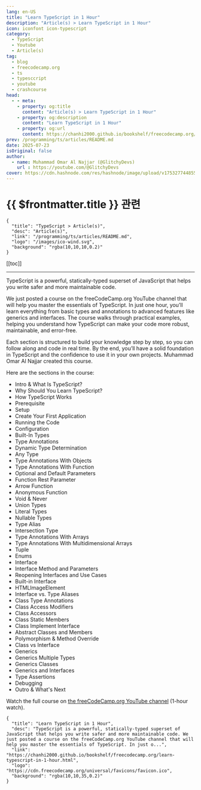 ```yaml
---
lang: en-US
title: "Learn TypeScript in 1 Hour"
description: "Article(s) > Learn TypeScript in 1 Hour"
icon: iconfont icon-typescript
category:
  - TypeScript
  - Youtube
  - Article(s)
tag:
  - blog
  - freecodecamp.org
  - ts
  - typesccript
  - youtube
  - crashcourse
head:
  - - meta:
    - property: og:title
      content: "Article(s) > Learn TypeScript in 1 Hour"
    - property: og:description
      content: "Learn TypeScript in 1 Hour"
    - property: og:url
      content: https://chanhi2000.github.io/bookshelf/freecodecamp.org/learn-typescript-in-1-hour.html
prev: /programming/ts/articles/README.md
date: 2025-07-23
isOriginal: false
author:
  - name: Muhammad Omar Al Najjar (@GlitchyDevs)
    url : https://youtube.com/@GlitchyDevs
cover: https://cdn.hashnode.com/res/hashnode/image/upload/v1753277448558/bdf2acef-f5cd-4be7-9e34-eaaedf060c32.png
---
```


# {{ $frontmatter.title }} 관련

```component VPCard
{
  "title": "TypeScript > Article(s)",
  "desc": "Article(s)",
  "link": "/programming/ts/articles/README.md",
  "logo": "/images/ico-wind.svg",
  "background": "rgba(10,10,10,0.2)"
}
```

[[toc]]

---

<SiteInfo
  name="Learn TypeScript in 1 Hour"
  desc="TypeScript is a powerful, statically-typed superset of JavaScript that helps you write safer and more maintainable code. We just posted a course on the freeCodeCamp.org YouTube channel that will help you master the essentials of TypeScript. In just o..."
  url="https://freecodecamp.org/news/learn-typescript-in-1-hour"
  logo="https://cdn.freecodecamp.org/universal/favicons/favicon.ico"
  preview="https://cdn.hashnode.com/res/hashnode/image/upload/v1753277448558/bdf2acef-f5cd-4be7-9e34-eaaedf060c32.png"/>

TypeScript is a powerful, statically-typed superset of JavaScript that helps you write safer and more maintainable code.

We just posted a course on the freeCodeCamp.org YouTube channel that will help you master the essentials of TypeScript. In just one hour, you’ll learn everything from basic types and annotations to advanced features like generics and interfaces. The course walks through practical examples, helping you understand how TypeScript can make your code more robust, maintainable, and error-free.

Each section is structured to build your knowledge step by step, so you can follow along and code in real time. By the end, you’ll have a solid foundation in TypeScript and the confidence to use it in your own projects. Muhammad Omar Al Najjar created this course.

Here are the sections in the course:

- Intro & What Is TypeScript?
- Why Should You Learn TypeScript?
- How TypeScript Works
- Prerequisite
- Setup
- Create Your First Application
- Running the Code
- Configuration
- Built-In Types
- Type Annotations
- Dynamic Type Determination
- Any Type
- Type Annotations With Objects
- Type Annotations With Function
- Optional and Default Parameters
- Function Rest Parameter
- Arrow Function
- Anonymous Function
- Void & Never
- Union Types
- Literal Types
- Nullable Types
- Type Alias
- Intersection Type
- Type Annotations With Arrays
- Type Annotations With Multidimensional Arrays
- Tuple
- Enums
- Interface
- Interface Method and Parameters
- Reopening Interfaces and Use Cases
- Built-in Interface
- HTMLImageElement
- Interface vs. Type Aliases
- Class Type Annotations
- Class Access Modifiers
- Class Accessors
- Class Static Members
- Class Implement Interface
- Abstract Classes and Members
- Polymorphism & Method Override
- Class vs Interface
- Generics
- Generics Multiple Types
- Generics Classes
- Generics and Interfaces
- Type Assertions
- Debugging
- Outro & What's Next

Watch the full course on [<FontIcon icon="fa-brands fa-youtube"/>the freeCodeCamp.org YouTube channel](https://youtu.be/ZvZ7gvcmPmI) (1-hour watch).

<VidStack src="youtube/ZvZ7gvcmPmI" />

<!-- TODO: add ARTICLE CARD -->
```component VPCard
{
  "title": "Learn TypeScript in 1 Hour",
  "desc": "TypeScript is a powerful, statically-typed superset of JavaScript that helps you write safer and more maintainable code. We just posted a course on the freeCodeCamp.org YouTube channel that will help you master the essentials of TypeScript. In just o...",
  "link": "https://chanhi2000.github.io/bookshelf/freecodecamp.org/learn-typescript-in-1-hour.html",
  "logo": "https://cdn.freecodecamp.org/universal/favicons/favicon.ico",
  "background": "rgba(10,10,35,0.2)"
}
```
